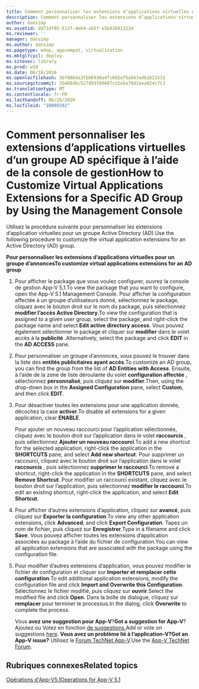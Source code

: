 ```yaml
---
title: Comment personnaliser les extensions d’applications virtuelles d’un groupe AD spécifique à l’aide de la console de gestion
description: Comment personnaliser les extensions d’applications virtuelles d’un groupe AD spécifique à l’aide de la console de gestion
author: dansimp
ms.assetid: dd71df05-512f-4eb4-a55f-e5b93601323d
ms.reviewer: ''
manager: dansimp
ms.author: dansimp
ms.pagetype: mdop, appcompat, virtualization
ms.mktglfcycl: deploy
ms.sitesec: library
ms.prod: w10
ms.date: 06/16/2016
ms.openlocfilehash: 3bf086da3fbb6938a4fc602af5ab63adb1621532
ms.sourcegitcommit: 354664bc527d93f80687cd2eba70d1eea024c7c3
ms.translationtype: MT
ms.contentlocale: fr-FR
ms.lasthandoff: 06/26/2020
ms.locfileid: "10805592"
---
```

# <span data-ttu-id="755b2-103">Comment personnaliser les extensions d’applications virtuelles d’un groupe AD spécifique à l’aide de la console de gestion</span><span class="sxs-lookup"><span data-stu-id="755b2-103">How to Customize Virtual Applications Extensions for a Specific AD Group by Using the Management Console</span></span>


<span data-ttu-id="755b2-104">Utilisez la procédure suivante pour personnaliser les extensions d’application virtuelles pour un groupe Active Directory (AD).</span><span class="sxs-lookup"><span data-stu-id="755b2-104">Use the following procedure to customize the virtual application extensions for an Active Directory (AD) group.</span></span>

**<span data-ttu-id="755b2-105">Pour personnaliser les extensions d’applications virtuelles pour un groupe d’annonces</span><span class="sxs-lookup"><span data-stu-id="755b2-105">To customize virtual applications extensions for an AD group</span></span>**

1.  <span data-ttu-id="755b2-106">Pour afficher le package que vous voulez configurer, ouvrez la console de gestion App-V 5,1.</span><span class="sxs-lookup"><span data-stu-id="755b2-106">To view the package that you want to configure, open the App-V 5.1 Management Console.</span></span> <span data-ttu-id="755b2-107">Pour afficher la configuration affectée à un groupe d’utilisateurs donné, sélectionnez le package, cliquez avec le bouton droit sur le nom du package, puis sélectionnez **modifier l’accès Active Directory**.</span><span class="sxs-lookup"><span data-stu-id="755b2-107">To view the configuration that is assigned to a given user group, select the package, and right-click the package name and select **Edit active directory access**.</span></span> <span data-ttu-id="755b2-108">Vous pouvez également sélectionner le package et cliquer sur **modifier** dans le volet accès à la **publicité** .</span><span class="sxs-lookup"><span data-stu-id="755b2-108">Alternatively, select the package and click **EDIT** in the **AD ACCESS** pane.</span></span>

2.  <span data-ttu-id="755b2-109">Pour personnaliser un groupe d’annonces, vous pouvez le trouver dans la liste des **entités publicitaires ayant accès**.</span><span class="sxs-lookup"><span data-stu-id="755b2-109">To customize an AD group, you can find the group from the list of **AD Entities with Access**.</span></span> <span data-ttu-id="755b2-110">Ensuite, à l’aide de la zone de liste déroulante du volet **configuration affectée** , sélectionnez **personnalisé**, puis cliquez sur **modifier**.</span><span class="sxs-lookup"><span data-stu-id="755b2-110">Then, using the drop-down box in the **Assigned Configuration** pane, select **Custom**, and then click **EDIT**.</span></span>

3.  <span data-ttu-id="755b2-111">Pour désactiver toutes les extensions pour une application donnée, décochez la case **activer**.</span><span class="sxs-lookup"><span data-stu-id="755b2-111">To disable all extensions for a given application, clear **ENABLE**.</span></span>

    <span data-ttu-id="755b2-112">Pour ajouter un nouveau raccourci pour l’application sélectionnée, cliquez avec le bouton droit sur l’application dans le volet **raccourcis** , puis sélectionnez **Ajouter un nouveau raccourci**.</span><span class="sxs-lookup"><span data-stu-id="755b2-112">To add a new shortcut for the selected application, right-click the application in the **SHORTCUTS** pane, and select **Add new shortcut**.</span></span> <span data-ttu-id="755b2-113">Pour supprimer un raccourci, cliquez avec le bouton droit sur l’application dans le volet **raccourcis** , puis sélectionnez **supprimer le raccourci**.</span><span class="sxs-lookup"><span data-stu-id="755b2-113">To remove a shortcut, right-click the application in the **SHORTCUTS** pane, and select **Remove Shortcut**.</span></span> <span data-ttu-id="755b2-114">Pour modifier un raccourci existant, cliquez avec le bouton droit sur l’application, puis sélectionnez **modifier le raccourci**.</span><span class="sxs-lookup"><span data-stu-id="755b2-114">To edit an existing shortcut, right-click the application, and select **Edit Shortcut**.</span></span>

4.  <span data-ttu-id="755b2-115">Pour afficher d’autres extensions d’application, cliquez sur **avancé**, puis cliquez sur **Exporter la configuration**.</span><span class="sxs-lookup"><span data-stu-id="755b2-115">To view any other application extensions, click **Advanced**, and click **Export Configuration**.</span></span> <span data-ttu-id="755b2-116">Tapez un nom de fichier, puis cliquez sur **Enregistrer**.</span><span class="sxs-lookup"><span data-stu-id="755b2-116">Type in a filename and click **Save**.</span></span> <span data-ttu-id="755b2-117">Vous pouvez afficher toutes les extensions d’application associées au package à l’aide du fichier de configuration.</span><span class="sxs-lookup"><span data-stu-id="755b2-117">You can view all application extensions that are associated with the package using the configuration file.</span></span>

5.  <span data-ttu-id="755b2-118">Pour modifier d’autres extensions d’application, vous pouvez modifier le fichier de configuration et cliquer sur **Importer et remplacer cette configuration**.</span><span class="sxs-lookup"><span data-stu-id="755b2-118">To edit additional application extensions, modify the configuration file and click **Import and Overwrite this Configuration**.</span></span> <span data-ttu-id="755b2-119">Sélectionnez le fichier modifié, puis cliquez sur **ouvrir**.</span><span class="sxs-lookup"><span data-stu-id="755b2-119">Select the modified file and click **Open**.</span></span> <span data-ttu-id="755b2-120">Dans la boîte de dialogue, cliquez sur **remplacer** pour terminer le processus.</span><span class="sxs-lookup"><span data-stu-id="755b2-120">In the dialog, click **Overwrite** to complete the process.</span></span>

    <span data-ttu-id="755b2-121">Vous **avez une suggestion pour App-V**?</span><span class="sxs-lookup"><span data-stu-id="755b2-121">**Got a suggestion for App-V**?</span></span> <span data-ttu-id="755b2-122">Ajoutez ou Votez en fonction [de suggestions.](http://appv.uservoice.com/forums/280448-microsoft-application-virtualization)</span><span class="sxs-lookup"><span data-stu-id="755b2-122">Add or vote on suggestions [here](http://appv.uservoice.com/forums/280448-microsoft-application-virtualization).</span></span> **<span data-ttu-id="755b2-123">Vous avez un problème lié à l’application-V?</span><span class="sxs-lookup"><span data-stu-id="755b2-123">Got an App-V issue?</span></span>** <span data-ttu-id="755b2-124">Utilisez le [Forum TechNet App-V](https://social.technet.microsoft.com/Forums/home?forum=mdopappv).</span><span class="sxs-lookup"><span data-stu-id="755b2-124">Use the [App-V TechNet Forum](https://social.technet.microsoft.com/Forums/home?forum=mdopappv).</span></span>

## <span data-ttu-id="755b2-125">Rubriques connexes</span><span class="sxs-lookup"><span data-stu-id="755b2-125">Related topics</span></span>


[<span data-ttu-id="755b2-126">Opérations d'App-V5.1</span><span class="sxs-lookup"><span data-stu-id="755b2-126">Operations for App-V 5.1</span></span>](operations-for-app-v-51.md)

 

 





